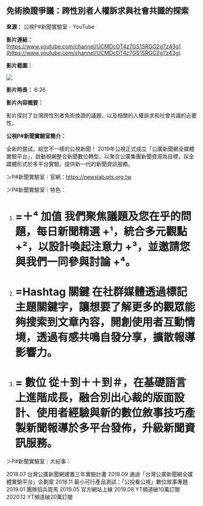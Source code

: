 ## 免術換證爭議：跨性別者人權訴求與社會共識的探索

**來源：** 公視P#新聞實驗室 - YouTube

**影片連結：** [https://www.youtube.com/channel/UCMDcOT4z7GS1SRGG2g7z43g](https://www.youtube.com/channel/UCMDcOT4z7GS1SRGG2g7z43g)

**影片截圖：**

![](https://i.ytimg.com/an/MDcOT4z7GS1SRGG2g7z43g/featured_channel.jpg?v=6047161b)

**影片時長：** 6:26

**影片內容概要：**

影片探討了台灣跨性別者免術換證的議題，以及相關的人權訴求和社會共識的必要性。

**公視P#新聞實驗室簡介：**

全新的嘗試，給您不一樣的公視新聞！ 2019年公視正式成立「公廣新聞網全媒體實驗平台」，啟動視網整合新聞數位轉型，以聚合公廣集團新聞資源為目標，採全媒體形式於多平台實驗，提供新一代的新聞資訊服務。

＞P#新聞實驗室｜官網：https://newslab.pts.org.tw

＞P#新聞實驗室｜特色：

1.  # =＋⁴ 加值 我們聚焦議題及您在乎的問題，每日新聞精選 +¹，統合多元觀點 +²，以設計喚起注意力 +³，並邀請您與我們一同參與討論 +⁴。
2.  # =Hashtag 關鍵 在社群媒體透過標記主題關鍵字，讓想要了解更多的觀眾能夠搜索到文章內容，開創使用者互動情境，透過有感共鳴自發分享，擴散報導影響力。
3.  # = 數位 從＋到＋＋到＃，在基礎語言上進階成長，融合別出心裁的版面設計、使用者經驗與新的數位敘事技巧產製新聞報導於多平台發佈，升級新聞資訊服務。

＞P#新聞實驗室｜大紀事：

2018.07 台灣公廣新聞網建置三年實驗計畫
2018.09 通過「台灣公廣新聞網全媒體實驗平台」企劃案
2018.11 最小可行產品測試：「公投看公視」數位敘事專題
2019.01 團隊招兵買馬
2019.05 官方網站上線
2019.08 YT頻道破10萬訂閱
2020.12 YT頻道破20萬訂閱
